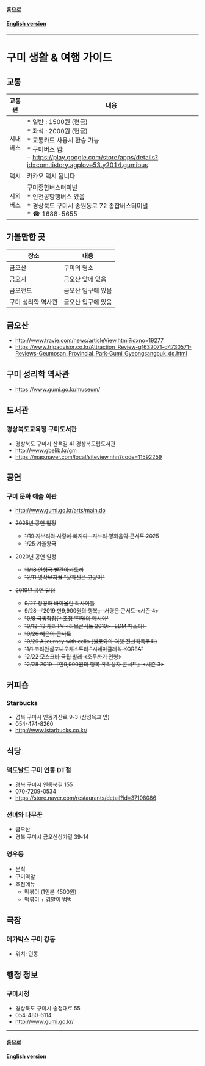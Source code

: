 
#### [홈으로](../README.md)  
#### [English version](README.md)  
---
# 구미 생활 & 여행 가이드

## 교통

교통편| 내용  
--------|---------------------------------------------------------------------------------------------------
시내버스 |* 일반 : 1500원 (현금)<br>* 좌석 : 2000원 (현금)  <br>* 교통카드 사용시 환승 가능<br>* 구미버스 앱:<br>  - https://play.google.com/store/apps/details?id=com.tistory.agplove53.y2014.gumibus<br> 
택시     | 카카오 택시 됩니다  
시외버스 | 구미종합버스터미널<br>* 인천공항행버스 있음<br>* 경상북도 구미시 송원동로 72 종합버스터미널<br>* ☎ 1688-5655


## 가볼만한 곳

장소    | 내용
--------|----------------------------------------------
금오산  | 구미의 명소
금오지  | 금오산 앞에 있음
금오랜드| 금오산 입구에 있음
구미 성리학 역사관 | 금오산 입구에 있음

## 금오산
* http://www.travie.com/news/articleView.html?idxno=19277
* https://www.tripadvisor.co.kr/Attraction_Review-g1632071-d4730571-Reviews-Geumosan_Provincial_Park-Gumi_Gyeongsangbuk_do.html

## 구미 성리학 역사관
* https://www.gumi.go.kr/museum/  

## 도서관
### 경상북도교육청 구미도서관
* 경상북도 구미시 산책길 41 경상북도립도서관
* http://www.gbelib.kr/gm
* https://map.naver.com/local/siteview.nhn?code=11592259

## 공연

### 구미 문화 예술 회관
* http://www.gumi.go.kr/arts/main.do

* ~~2025년 공연 일정~~
  * ~~1/19 지브리와 사랑에 빠지다 : 지브리 영화음악 콘서트 2025~~    
  * ~~1/25 겨울왕국~~  

* ~~2020년 공연 일정~~
  * ~~11/18 인형극 빨간아기토끼~~
  * ~~12/11 명작뮤지컬 "장화신은 고양이"~~  

* ~~2019년 공연 일정~~  
  *  ~~9/27 정경화 바이올린 리사이틀~~
  *  ~~9/28 『2019 만9,900원의 행복』 서영은 콘서트 <시즌 4>~~
  *  ~~10/8 국립합창단 초청 '헨델의 메시아'~~
  *  ~~10/12-13 캐리TV <러브콘서트 2019> -EDM 페스타!-~~
  *  ~~10/26 혜은이 콘서트~~
  *  ~~10/29 A journey with cello (첼로와의 여행 전선화독주회)~~
  *  ~~11/1 코리안심포니오케스트라 "시네마클래식 KOREA"~~
  *  ~~12/22  모스크바 국립 발레 <호두까기 인형>~~
  *  ~~12/28 2019 『만9,900원의 행복 유리상자 콘서트』<시즌 3>~~

## 커피숍

### Starbucks
* 경북 구미시 인동가산로 9-3 (삼성육교 앞)
* 054-474-8260
* http://www.istarbucks.co.kr/


## 식당

### 맥도날드 구미 인동 DT점
* 경북 구미시 인동북길 155
* 070-7209-0534
* https://store.naver.com/restaurants/detail?id=37108086

### 선녀와 나무꾼 
* 금오산
* 경북 구미시 금오산상가길 39-14

### 영우동
* 분식
* 구미역앞
* 추천메뉴
	* 떡볶이 (1인분 4500원)
	* 떡볶이 + 김말이 범벅

## 극장

### 메가박스 구미 강동  
* 위치: 인동    

## 행정 정보

### 구미시청 
* 경상북도 구미시 송정대로 55
* 054-480-6114
* http://www.gumi.go.kr/ 

---
#### [홈으로](../README.md)  
#### [English version](README.md)  